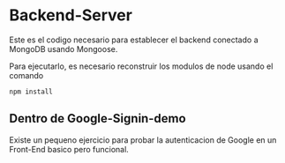 # Backend-Server

Este es el codigo necesario para establecer el backend
conectado a MongoDB usando Mongoose.

Para ejecutarlo, es necesario reconstruir los modulos 
de node usando el comando

```
npm install
```

## Dentro de Google-Signin-demo
Existe un pequeno ejercicio para probar la
autenticacion de Google en un Front-End basico pero
funcional.
